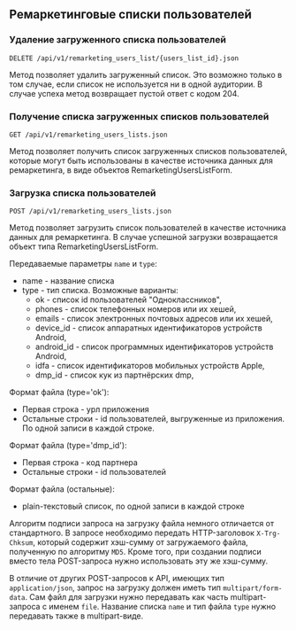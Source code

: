 ## Ремаркетинговые списки пользователей


### Удаление загруженного списка пользователей
`DELETE /api/v1/remarketing_users_list/{users_list_id}.json`

Метод позволяет удалить загруженный список. Это возможно только в
том случае, если список не используется ни в одной аудитории. В случае
успеха метод возвращает пустой ответ с кодом 204.


### Получение списка загруженных списков пользователей
`GET /api/v1/remarketing_users_lists.json`

Метод позволяет получить список загруженных списков пользователей, которые
могут быть использованы в качестве источника данных для ремаркетинга, в
виде объектов RemarketingUsersListForm.


### Загрузка списка пользователей
`POST /api/v1/remarketing_users_lists.json`

Метод позволяет загрузить список пользователей в качестве источника данных
для ремаркетинга. В случае успешной загрузки возвращается объект типа
RemarketingUsersListForm.

Передаваемые параметры `name` и `type`:

* name - название списка
* type - тип списка. Возможные варианты:
    * ok - список id пользователей "Одноклассников",
    * phones - список телефонных номеров или их хешей,
    * emails - список электронных почтовых адресов или их хешей,
    * device_id - список аппаратных идентификаторов устройств Android,
    * android_id - список программных идентификаторов устройств Android,
    * idfa - список идентификаторов мобильных устройств Apple,
    * dmp_id - список кук из партнёрских dmp,

Формат файла (type='ok'):

* Первая строка - урл приложения
* Остальные строки - id пользователей, выгруженные из приложения.
    По одной записи в каждой строке.

Формат файла (type='dmp_id'):

* Первая строка - код партнера
* Остальные строки - id пользователей

Формат файла (остальные):

* plain-текстовый список, по одной записи в каждой строке

Алгоритм подписи запроса на загрузку файла немного отличается от
стандартного. В запросе необходимо передать HTTP-заголовок `X-Trg-Chksum`,
который содержит хэш-сумму от загружаемого файла, полученную по
алгоритму `MD5`. Кроме того, при создании подписи вместо тела POST-запроса
нужно использовать эту же хэш-сумму.

В отличие от других POST-запросов к API, имеющих тип `application/json`,
запрос на загрузку должен иметь тип `multipart/form-data`.
Сам файл для загрузки нужно передавать как часть multipart-запроса
с именем `file`. Название списка `name` и тип файла `type` нужно передавать
также в multipart-виде.


